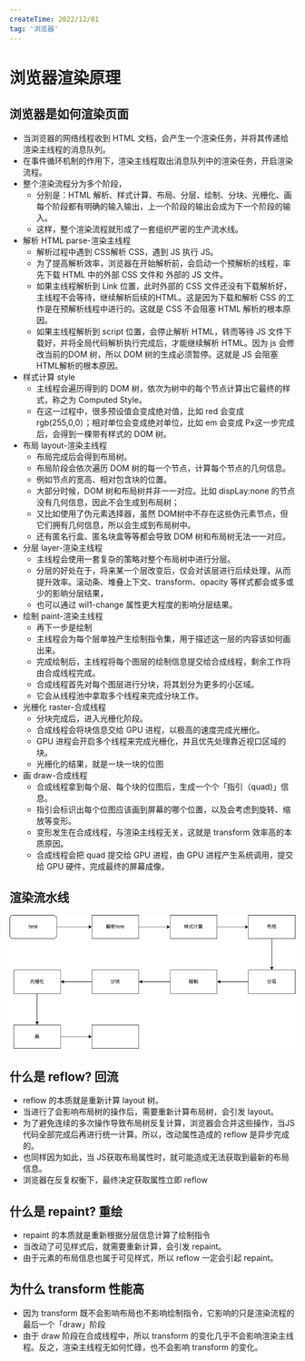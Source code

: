 ```yaml
---
createTime: 2022/12/01
tag: '浏览器'
---
```

# 浏览器渲染原理

## 浏览器是如何渲染页面

* 当浏览器的网络线程收到 HTML 文档，会产生一个渲染任务，并将其传递给渲染主线程的消息队列。
* 在事件循环机制的作用下，渲染主线程取出消息队列中的渲染任务，开启渲染流程。
* 整个渲染流程分为多个阶段，
  * 分别是：HTML 解析、样式计算、布局、分层、绘制、分块、光栅化、画每个阶段都有明确的输入输出，上一个阶段的输出会成为下一个阶段的输入。
  * 这样，整个渲染流程就形成了一套组织严密的生产流水线。
* 解析 HTML parse-渲染主线程
  * 解析过程中遇到 CSS解析 CSS，遇到 JS 执行 JS。
  * 为了提高解析效率，浏览器在开始解析前，会启动一个预解析的线程，率先下载 HTML 中的外部 CSS 文件和 外部的 JS 文件。
  * 如果主线程解析到 Link 位置，此时外部的 CSS 文件还没有下载解析好，主线程不会等待，继续解析后续的HTML。这是因为下载和解析 CSS 的工作是在预解析线程中进行的。这就是 CSS 不会阻塞 HTML 解析的根本原因。
  * 如果主线程解析到 script 位置，会停止解析 HTML，转而等待 JS 文件下载好，并将全局代码解析执行完成后，才能继续解析 HTML。因为 js 会修改当前的DOM 树，所以 DOM 树的生成必须暂停。这就是 JS 会阻塞HTML解析的根本原因。
* 样式计算 style
  * 主线程会遍历得到的 DOM 树，依次为树中的每个节点计算出它最终的样式，称之为 Computed Style。
  * 在这一过程中，很多预设值会变成绝对值，比如 red 会变成 rgb(255,0,0）；相对单位会变成绝对单位，比如 em 会变成 Px这一步完成后，会得到一棵带有样式的 DOM 树。
* 布局 layout-渲染主线程
  * 布局完成后会得到布局树。
  * 布局阶段会依次遍历 DOM 树的每一个节点，计算每个节点的几何信息。
  * 例如节点的宽高、相对包含块的位置。
  * 大部分时候，DOM 树和布局树并非一一对应。比如 dispLay:none 的节点没有几何信息，因此不会生成到布局树；
  * 又比如使用了伪元素选择器，虽然 DOM树中不存在这些伪元素节点，但它们拥有几何信息，所以会生成到布局树中。
  * 还有匿名行盒、匿名块盒等等都会导致 DOM 树和布局树无法一一对应。
* 分层 layer-渲染主线程
  * 主线程会使用一套复杂的策略对整个布局树中进行分层。
  * 分层的好处在于，将来某一个层改变后，仅会对该层进行后续处理，从而提升效率。滚动条、堆叠上下文、transform、opacity 等样式都会或多或少的影晌分层结果，
  * 也可以通过 wil1-change 属性更大程度的影响分层结果。
* 绘制 paint-渲染主线程
  * 再下一步是绘制
  * 主线程会为每个层单独产生绘制指令集，用于描述这一层的内容该如何画出来。
  * 完成绘制后，主线程将每个图层的绘制信息提交给合成线程，剩余工作将由合成线程完成。
  * 合成线程首先对每个图层进行分块，将其划分为更多的小区域。
  * 它会从线程池中拿取多个线程来完成分块工作。
* 光栅化 raster-合成线程
  * 分块完成后，进入光栅化阶段。
  * 合成线程会将块信息交给 GPU 进程，以极高的速度完成光栅化。
  * GPU 进程会开启多个线程来完成光栅化，并且优先处理靠近视口区域的块。
  * 光栅化的结果，就是一块一块的位图
* 画 draw-合成线程
  * 合成线程拿到每个层、每个块的位图后，生成一个个「指引（quad)」信息。
  * 指引会标识出每个位图应该画到屏幕的哪个位置，以及会考虑到旋转、缩放等变形。
  * 变形发生在合成线程，与渲染主线程无关，这就是 transform 效率高的本质原因。
  * 合成线程会把 quad 提交给 GPU 进程，由 GPU 进程产生系统调用，提交给 GPU 硬件，完成最终的屏幕成像。

## 渲染流水线

![图片](../../assets/browser/render.png)

## 什么是 reflow? 回流

* reflow 的本质就是重新计算 layout 树。
* 当进行了会影响布局树的操作后，需要重新计算布局树，会引发 layout。
* 为了避免连续的多次操作导致布局树反复计算，浏览器会合并这些操作，当JS代码全部完成后再进行统一计算。所以，改动属性造成的 reflow 是异步完成的。
* 也同样因为如此，当 JS获取布局属性时，就可能造成无法获取到最新的布局信息。
* 浏览器在反复权衡下，最终决定获取属性立即 reflow

## 什么是 repaint? 重绘

* repaint 的本质就是重新根据分层信息计算了绘制指令
* 当改动了可见样式后，就需要重新计算，会引发 repaint。
* 由于元素的布局信息也属于可见样式，所以 reflow 一定会引起 repaint。

## 为什么 transform 性能高

* 因为 transform 既不会影响布局也不影响绘制指令，它影响的只是渲染流程的最后一个「draw」阶段
* 由于 draw 阶段在合成线程中，所以 transform 的变化几乎不会影响渲染主线程。反之，渲染主线程无如何忙碌，也不会影响 transform 的变化。
